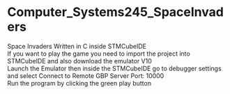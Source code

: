 # Computer_Systems245_SpaceInvaders
 Space Invaders Written in C inside STMCubeIDE<br>
 If you want to play the game you need to import the project into STMCubeIDE and also download the emulator V10<br>
 Launch the Emulator then inside the STMCubeIDE go to debugger settings and select Connect to Remote GBP Server Port: 10000<br>
 Run the program by clicking the green play button
